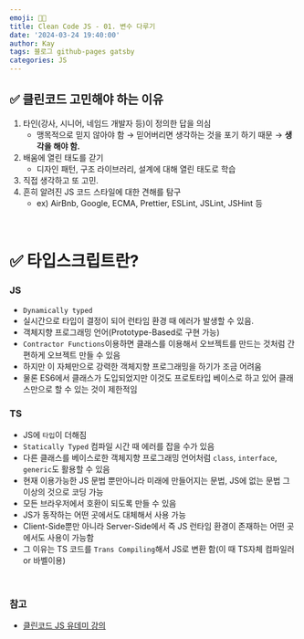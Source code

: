 ```yaml
---
emoji: 👨‍💻
title: Clean Code JS - 01. 변수 다루기
date: '2024-03-24 19:40:00'
author: Kay
tags: 블로그 github-pages gatsby
categories: JS
---
```


## ✅ 클린코드 고민해야 하는 이유

1. 타인(강사, 시니어, 네임드 개발자 등)이 정의한 답을 의심
   - 맹목적으로 믿지 않아야 함 → 믿어버리면 생각하는 것을 포기 하기 때문 → **생각을 해야 함.**
2. 배움에 열린 태도를 갇기
   - 디자인 패턴, 구조 라이브러리, 설계에 대해 열린 태도로 학습
3. 직접 생각하고 또 고민.
4. 흔히 알려진 JS 코드 스타일에 대한 견해를 탐구
   - ex) AirBnb, Google, ECMA, Prettier, ESLint, JSLint, JSHint 등

<br/>

# ✅ 타입스크립트란?

### JS

- `Dynamically typed`
- 실시간으로 타입이 결정이 되어 런타임 환경 때 에러가 발생할 수 있음.
- 객체지향 프로그래밍 언어(Prototype-Based로 구현 가능)
- `Contractor Functions`이용하면 클래스를 이용해서 오브젝트를 만드는 것처럼 간편하게 오브젝트 만들 수 있음
- 하지만 이 자체만으로 강력한 객체지향 프로그래밍을 하기가 조금 어려움
- 물론 ES6에서 클래스가 도입되었지만 이것도 프로토타입 베이스로 하고 있어 클래스만으로 할 수 있는 것이 제한적임

### TS

- JS에 `타입`이 더해짐
- `Statically Typed` 컴파일 시간 때 에러를 잡을 수가 있음
- 다른 클래스를 베이스로한 객체지향 프로그래밍 언어처럼 `class`, `interface`, `generic`도 활용할 수 있음
- 현재 이용가능한 JS 문법 뿐만아니라 미래에 만들어지는 문법, JS에 없는 문법 그 이상의 것으로 코딩 가능
- 모든 브라우저에서 호환이 되도록 만들 수 있음
- JS가 동작하는 어떤 곳에서도 대체해서 사용 가능
- Client-Side뿐만 아니라 Server-Side에서 즉 JS 런타임 환경이 존재하는 어떤 곳에서도 사용이 가능함
- 그 이유는 TS 코드를 `Trans Compiling`해서 JS로 변환 함(이 때 TS자체 컴파일러 or 바벨이용)

<br/>

### 참고

- [클린코드 JS 유데미 강의](https://www.udemy.com/course/clean-code-js/)

```toc

```
